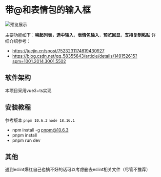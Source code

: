 # 带@和表情包的输入框
![预览展示](https://i-blog.csdnimg.cn/direct/138304199e8a4d499ba6dafddfe30101.gif)

主要功能如下：**唤起列表，选中输入**，**表情包输入**，**预览回显**，**支持复制粘贴**
详细介绍参考：
- <https://juejin.cn/spost/7523231174619430927>
- <https://blog.csdn.net/qq_58355643/article/details/149152615?spm=1001.2014.3001.5502>

## 软件架构
本项目采用vue3+ts实现
## 安装教程
参考版本
`pnpm 10.6.3`
`node 18.16.1`

- npm install -g pnpm@10.6.3
- pnpm install 
- pnpm run dev

## 其他
遇到eslint爆红自己也搞不好的话可以考虑删去eslint相关文件（尽管不推荐）
